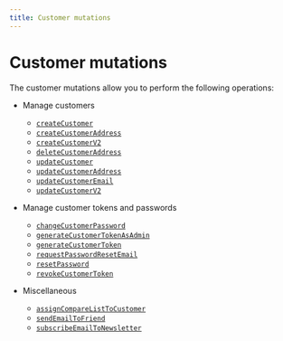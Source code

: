 ```yaml
---
title: Customer mutations
---
```


# Customer mutations

The customer mutations allow you to perform the following operations:

* Manage customers

  * [`createCustomer`](create.md)
  * [`createCustomerAddress`](create-address.md)
  * [`createCustomerV2`](create-v2.md)
  * [`deleteCustomerAddress`](delete-address.md)
  * [`updateCustomer`](update.md)
  * [`updateCustomerAddress`](update-address.md)
  * [`updateCustomerEmail`](update-email.md)
  * [`updateCustomerV2`](update-v2.md)

* Manage customer tokens and passwords

  * [`changeCustomerPassword`](change-password.md)
  * [`generateCustomerTokenAsAdmin`](generate-token-as-admin.md)
  * [`generateCustomerToken`](generate-token.md)
  * [`requestPasswordResetEmail`](request-password-reset-email.md)
  * [`resetPassword`](reset-password.md)
  * [`revokeCustomerToken`](revoke-token.md)

* Miscellaneous

  * [`assignCompareListToCustomer`](assign-compare-list.md)
  * [`sendEmailToFriend`](send-email-to-friend.md)
  * [`subscribeEmailToNewsletter`](subscribe-email-to-newsletter.md)
